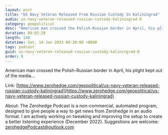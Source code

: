 ```yaml
---
layout: post
title: "US Navy Veteran Released From Russian Custody In Kaliningrad"
audio: us-navy-veteran-released-russian-custody-kaliningrad-0
category: geopolitical
desc: "American man crossed the Polish-Russian border in April, his plight kept out of the media..."
duration: 00:02:28
length: 148
datetime: Sat, 14 Jan 2023 00:20:00 +0000
tags: podcast
guid: us-navy-veteran-released-russian-custody-kaliningrad-0
order: 0
---
```

American man crossed the Polish-Russian border in April, his plight kept out of the media...

Link: [https://www.zerohedge.com/geopolitical/us-navy-veteran-released-russian-custody-kaliningrad](https://www.zerohedge.com/geopolitical/us-navy-veteran-released-russian-custody-kaliningrad)

About: The Zerohedge Podcast is a non-commercial, automated program, designed to give people a way to get news from Zerohedge in an audio format.  I am actively working on tweaking and improving the setup to create a better listening experience (December 2022).  Suggestions are welcome: [zerohedgePodcast@outlook.com](mailto:zerohedgePodcast@outlook.com)